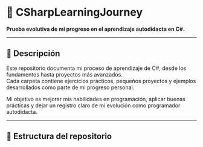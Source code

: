 # 🧠 CSharpLearningJourney

**Prueba evolutiva de mi progreso en el aprendizaje autodidacta en C#.**

---

## 📖 Descripción

Este repositorio documenta mi proceso de aprendizaje de C#, desde los fundamentos hasta proyectos más avanzados.  
Cada carpeta contiene ejercicios prácticos, pequeños proyectos y ejemplos desarrollados como parte de mi progreso personal.

Mi objetivo es mejorar mis habilidades en programación, aplicar buenas prácticas y dejar un registro claro de mi evolución como programador autodidacta.

---

## 📂 Estructura del repositorio

